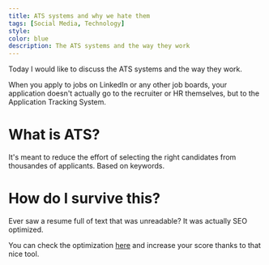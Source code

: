 ```yaml
---
title: ATS systems and why we hate them
tags: [Social Media, Technology]
style: 
color: blue
description: The ATS systems and the way they work
---
```


Today I would like to discuss the ATS systems and the way they work.

When you apply to jobs on LinkedIn or any other job boards, your application doesn't actually go to the recruiter or HR themselves, but to the Application Tracking System.

# What is ATS?

It's meant to reduce the effort of selecting the right candidates from thousandes of applicants. Based on keywords.

# How do I survive this?

Ever saw a resume full of text that was unreadable? It was actually SEO optimized.

You can check the optimization [here](https://www.jobscan.co/blog/resume-examples-keywords-for-software-engineers/) and increase your score thanks to that nice tool.

